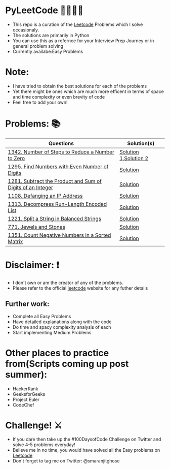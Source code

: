 # PyLeetCode 👨‍💻👩‍💻
- This repo is a curation of the [Leetcode](https://leetcode.com/) Problems which I solve occasionaly.
- The solutions are primarily in Python
- You can use this as a refernce for your Interview Prep Journey or in general problem solving
- Currently availabe:Easy Problems

# Note:
- I have tried to obtain the best solutions for each of the problems
- Yet there might be ones which are much more efficent in terms of space and time complexity or even brevity of code
- Feel free to add your own!

# Problems: 📚

| Questions | Solution(s) |
| --------- | --------- |
|[1342. Number of Steps to Reduce a Number to Zero](https://leetcode.com/problems/number-of-steps-to-reduce-a-number-to-zero/)| [Solution 1](https://github.com/smaranjitghose/PyLeetCode/blob/master/solutions_easy/1342.py),[Solution 2](https://github.com/smaranjitghose/PyLeetCode/tree/master/solutions_easy/1342_2.py) | 
|[1295. Find Numbers with Even Number of Digits](https://leetcode.com/problems/find-numbers-with-even-number-of-digits/)| [Solution](https://github.com/smaranjitghose/PyLeetCode/blob/master/solutions_easy/1295.py) | 
|[1281. Subtract the Product and Sum of Digits of an Integer](https://leetcode.com/problems/subtract-the-product-and-sum-of-digits-of-an-integer/)| [Solution](https://github.com/smaranjitghose/PyLeetCode/blob/master/solutions_easy/1281.py) | 
|[1108. Defanging an IP Address](https://leetcode.com/problems/defanging-an-ip-address/)| [Solution](https://github.com/smaranjitghose/PyLeetCode/blob/master/solutions_easy/1281.py) | 
|[1313. Decompress Run-Length Encoded List](https://leetcode.com/problems/decompress-run-length-encoded-list/)| [Solution](https://github.com/smaranjitghose/PyLeetCode/blob/master/solutions_easy/1313.py) | 
|[1221. Split a String in Balanced Strings](https://leetcode.com/problems/split-a-string-in-balanced-strings/)| [Solution](https://github.com/smaranjitghose/PyLeetCode/blob/master/solutions_easy/1221.py) | 
|[771. Jewels and Stones](https://leetcode.com/problems/jewels-and-stones/)| [Solution](https://github.com/smaranjitghose/PyLeetCode/blob/master/solutions_easy/771.py) | 
|[1351. Count Negative Numbers in a Sorted Matrix](https://leetcode.com/problems/count-negative-numbers-in-a-sorted-matrix/)| [Solution](https://github.com/smaranjitghose/PyLeetCode/blob/master/solutions_easy/1351.py) | 



# Disclaimer: ❗
- I don't own or am the creator of any of the problems.
- Please refer to the official [leetcode](https://leetcode.com/) website for any futher details

## Further work:
- Complete all Easy Problems
- Have detailed explanations along with the code
- Do time and spacy complexity analysis of each
- Start implementing Medium Problems

# Other places to practice from(Scripts coming up post summer):

- HackerRank
- GeeksforGeeks
- Project Euler
- CodeChef

# Challenge! ⚔
- If you dare then take up the #100DaysofCode Challenge on Twitter and solve 4-5 problems everyday!
- Believe me in no time, you would have solved all the Easy problems on [Leetcode](https://leetcode.com/)
- Don't forget to tag me on Twitter: @smaranjitghose 
